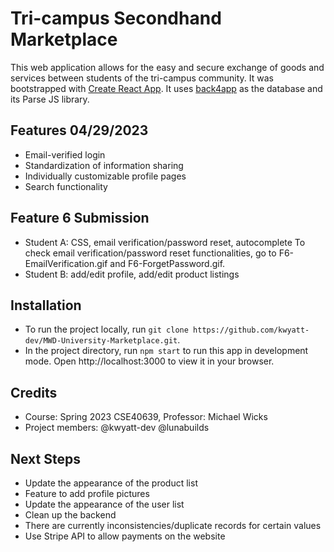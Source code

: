 # Tri-campus Secondhand Marketplace

This web application allows for the easy and secure exchange of goods and services between students of the tri-campus community. It was bootstrapped with [Create React App](https://github.com/facebook/create-react-app). It uses [back4app](https://github.com/back4app) as the database and its Parse JS library. 

## Features 04/29/2023
- Email-verified login
- Standardization of information sharing
- Individually customizable profile pages
- Search functionality

## Feature 6 Submission
- Student A: CSS, email verification/password reset, autocomplete
To check email verification/password reset functionalities, go to F6-EmailVerification.gif and F6-ForgetPassword.gif. 
- Student B: add/edit profile, add/edit product listings

## Installation
- To run the project locally, run `git clone https://github.com/kwyatt-dev/MWD-University-Marketplace.git`.
- In the project directory, run `npm start` to run this app in development mode. Open http://localhost:3000 to view it in your browser.

## Credits
- Course: Spring 2023 CSE40639, Professor: Michael Wicks
- Project members: @kwyatt-dev @lunabuilds

## Next Steps
- Update the appearance of the product list
- Feature to add profile pictures
- Update the appearance of the user list
- Clean up the backend
- There are currently inconsistencies/duplicate records for certain values
- Use Stripe API to allow payments on the website
